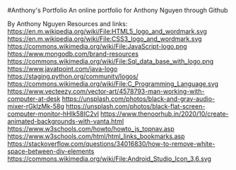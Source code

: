 #Anthony's Portfolio
An online portfolio for Anthony Nguyen through Github


By Anthony Nguyen
Resources and links:
https://en.m.wikipedia.org/wiki/File:HTML5_logo_and_wordmark.svg
https://en.m.wikipedia.org/wiki/File:CSS3_logo_and_wordmark.svg
https://commons.wikimedia.org/wiki/File:JavaScript-logo.png
https://www.mongodb.com/brand-resources
https://commons.wikimedia.org/wiki/File:Sql_data_base_with_logo.png
https://www.javatpoint.com/java-logo
https://staging.python.org/community/logos/
https://commons.wikimedia.org/wiki/File:C_Programming_Language.svg
https://www.vecteezy.com/vector-art/4578793-man-working-with-computer-at-desk
https://unsplash.com/photos/black-and-gray-audio-mixer-rGklzMk-58g
https://unsplash.com/photos/black-flat-screen-computer-monitor-hHIk58IC2vI
https://www.thenoorhub.in/2020/10/create-animated-backgrounds-with-vanta.html
https://www.w3schools.com/howto/howto_js_topnav.asp
https://www.w3schools.com/html/html_links_bookmarks.asp
https://stackoverflow.com/questions/34016830/how-to-remove-white-space-between-div-elements
https://commons.wikimedia.org/wiki/File:Android_Studio_Icon_3.6.svg


